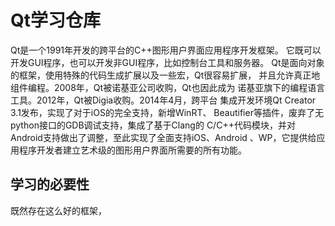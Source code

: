 # Qt学习仓库

Qt是一个1991年开发的跨平台的C++图形用户界面应用程序开发框架。
它既可以开发GUI程序，也可以开发非GUI程序，比如控制台工具和服务器。
Qt是面向对象的框架，使用特殊的代码生成扩展以及一些宏，Qt很容易扩展，
并且允许真正地组件编程。2008年，Qt被诺基亚公司收购，Qt也因此成为
诺基亚旗下的编程语言工具。2012年，Qt被Digia收购。2014年4月，跨平台
集成开发环境Qt Creator 3.1发布，实现了对于iOS的完全支持，新增WinRT、
Beautifier等插件，废弃了无python接口的GDB调试支持，集成了基于Clang的
C/C++代码模块，并对Android支持做出了调整，至此实现了全面支持iOS、Android
、WP，它提供给应用程序开发者建立艺术级的图形用户界面所需要的所有功能。

## 学习的必要性
既然存在这么好的框架，
